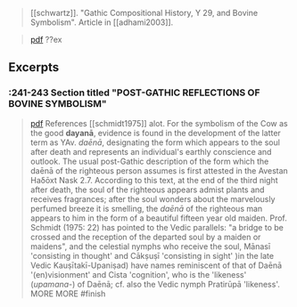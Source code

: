 > [[schwartz]]. "Gathic Compositional History, Y 29, and Bovine Symbolism". Article in [[adhami2003]].

> [pdf](a/schwartz2003.pdf) ??ex

## Excerpts
### :241-243 Section titled "POST-GATHIC REFLECTIONS OF BOVINE SYMBOLISM"
> [pdf](a/schwartz2003-ex.pdf)
> References [[schmidt1975]] alot.
> For the symbolism of the Cow as the good **dayanā**, evidence is found in the development of the latter term as YAv. *daēnā*, designating the form which appears to the soul after death and represents an individual's earthly conscience and outlook. The usual post-Gathic description of the form which the daēnā of the righteous person assumes is first attested in the Avestan Haδōxt Nask 2.7. According to this text, at the end of the third night after death, the soul of the righteous appears admist plants and receives fragrances; after the soul wonders about the marvelously perfumed breeze it is smelling, the *daēnā* of the righteous man appears to him in the form of a beautiful fifteen year old maiden.  Prof. Schmidt (1975: 22) has pointed to the Vedic parallels: "a bridge to be crossed and the reception of the departed soul by a maiden or maidens", and the celestial nymphs who receive the soul, Mānasī 'consisting in thought' and Cākṣuṣī 'consisting in sight' )in the late Vedic Kauṣītakī-Upaniṣad) have names reminiscent of that of Daēnā '(en)visionment' and Cista 'cognition', who is the 'likeness' (*upamana-*) of Daēnā; cf. also the Vedic nymph Pratirūpā 'likeness'.
> MORE 
> MORE #finish 




